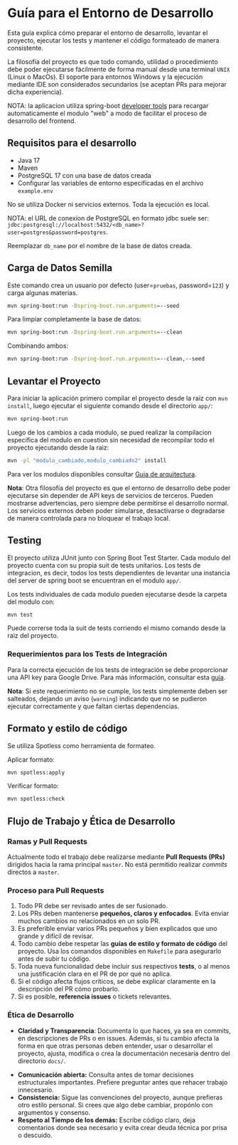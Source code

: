# Guía para el Entorno de Desarrollo

Esta guía explica cómo preparar el entorno de desarrollo, levantar el proyecto, ejecutar los
tests y mantener el código formateado de manera consistente.

La filosofía del proyecto es que todo comando, utilidad o procedimiento debe poder ejecutarse
fácilmente de forma manual desde una terminal `UNIX` (Linux o MacOs).
El soporte para entornos Windows y la ejecución mediante IDE son considerados secundarios (se
aceptan PRs para mejorar dicha experiencia).

NOTA:
la aplicacion utiliza spring-boot
[developer tools](https://docs.spring.io/spring-boot/reference/using/devtools.html) para
recargar automaticamente el modulo "web" a modo de facilitar el proceso de desarrollo del
frontend.

## Requisitos para el desarrollo

- Java 17
- Maven
- PostgreSQL 17 con una base de datos creada
- Configurar las variables de entorno especificadas en el archivo `example.env`

No se utiliza Docker ni servicios externos.
Toda la ejecución es local.

NOTA:
el URL de conexion de PostgreSQL en formato jdbc suele ser:
`jdbc:postgresql://localhost:5432/<db_name>?user=postgres&password=postgres`.

Reemplazar `db_name` por el nombre de la base de datos creada.

## Carga de Datos Semilla

Este comando crea un usuario por defecto (user=`pruebas`, password=`123`) y carga algunas
materias.

```bash
mvn spring-boot:run -Dspring-boot.run.arguments=--seed
```

Para limpiar completamente la base de datos:

```bash
mvn spring-boot:run -Dspring-boot.run.arguments=--clean
```

Combinando ambos:
```bash
mvn spring-boot:run -Dspring-boot.run.arguments=--clean,--seed
```

## Levantar el Proyecto

Para iniciar la aplicación primero compilar el proyecto desde la raiz con `mvn install`, luego
ejecutar el siguiente comando desde el directorio `app/`:

```bash
mvn spring-boot:run
```

Luego de los cambios a cada modulo, se pued realizar la compilacion especifica del modulo en
cuestion sin necesidad de recompilar todo el proyecto ejecutando desde la raiz:

```bash
mvn -pl "modulo_cambiado,modulo_cambiado2" install
```

Para ver los modulos disponibles consultar [Guia de arquitectura](arquitectura.md).

**Nota**:
Otra filosofía del proyecto es que el entorno de desarrollo debe poder ejecutarse sin depender
de API keys de servicios de terceros.
Pueden mostrarse advertencias, pero siempre debe permitirse el desarrollo normal.
Los servicios externos deben poder simularse, desactivarse o degradarse de manera controlada
para no bloquear el trabajo local.

## Testing

El proyecto utiliza JUnit junto con Spring Boot Test Starter.
Cada modulo del proyecto cuenta con su propia suit de tests unitarios.
Los tests de integracion, es decir, todos los tests dependientes de levantar una instancia del
server de spring boot se encuentran en el modulo `app/`.

Los tests individuales de cada modulo pueden ejecutarse desde la carpeta del modulo con:
```bash
mvn test
```
Puede correrse toda la suit de tests corriendo el mismo comando desde la raiz del proyecto.

### Requerimientos para los Tests de Integración

Para la correcta ejecución de los tests de integración se debe proporcionar una API key para
Google Drive.
Para más información, consultar esta [guía](google_drive.md).

**Nota**:
Si este requerimiento no se cumple, los tests simplemente deben ser salteados, dejando un aviso
(`warning`) indicando que no se pudieron ejecutar correctamente y que faltan ciertas
dependencias.

## Formato y estilo de código

Se utiliza Spotless como herramienta de formateo.

Aplicar formato:

```bash
mvn spotless:apply
```

Verificar formato:

```bash
mvn spotless:check
```

## Flujo de Trabajo y Ética de Desarrollo

### Ramas y Pull Requests

Actualmente todo el trabajo debe realizarse mediante **Pull Requests (PRs)** dirigidos hacia la
rama principal `master`.
No está permitido realizar *commits* directos a `master`.

### Proceso para Pull Requests

1. Todo PR debe ser revisado antes de ser fusionado.
2. Los PRs deben mantenerse **pequeños, claros y enfocados**.
   Evita enviar muchos cambios no relacionados en un solo PR.
3. Es preferible enviar varios PRs pequeños y bien explicados que uno grande y difícil de
   revisar.
4. Todo cambio debe respetar las **guías de estilo y formato de código** del proyecto.
   Usa los comandos disponibles en `Makefile` para asegurarlo antes de subir tu código.
5. Toda nueva funcionalidad debe incluir sus respectivos **tests**, o al menos una
   justificación clara en el PR de por qué no aplica.
6. Si el código afecta flujos críticos, se debe explicar claramente en la descripción del PR
   cómo probarlo.
7. Si es posible, **referencia issues** o tickets relevantes.

### Ética de Desarrollo

- **Claridad y Transparencia**:
  Documenta lo que haces, ya sea en commits, en descripciones de PRs o en issues.
  Además, si tu cambio afecta la forma en que otras personas deben entender, usar o desarrollar
  el proyecto, ajusta, modifica o crea la documentación necesaria dentro del directorio
  `docs/`.
* **Comunicación abierta:** Consulta antes de tomar decisiones estructurales importantes.
  Prefiere preguntar antes que rehacer trabajo innecesario.
* **Consistencia:** Sigue las convenciones del proyecto, aunque prefieras otro estilo personal.
  Si crees que algo debe cambiar, propónlo con argumentos y consenso.
* **Respeto al Tiempo de los demás:** Escribe código claro, deja comentarios donde sea
  necesario y evita crear deuda técnica por prisa o descuido.
